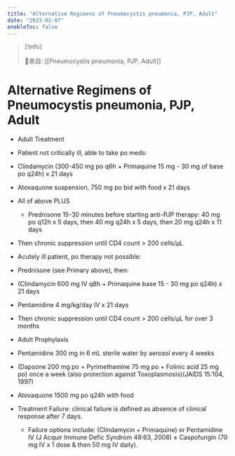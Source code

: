 ```yaml
---
title: "Alternative Regimens of Pneumocystis pneumonia, PJP, Adult"
date: "2023-02-07"
enableToc: false
---
```


> [!info] 
> 
> 🌱來自: [[Pneumocystis pneumonia, PJP, Adult]]

# Alternative Regimens of Pneumocystis pneumonia, PJP, Adult

*   Adult Treatment

*   Patient not critically ill, able to take po meds:

*   Clindamycin (300-450 mg po q6h + Primaquine 15 mg - 30 mg of base po q24h) x 21 days
*   Atovaquone suspension, 750 mg po bid with food x 21 days
*   All of above PLUS 
    *   Prednisone 15-30 minutes before starting anti-PJP therapy: 40 mg po q12h x 5 days, then 40 mg q24h x 5 days, then 20 mg q24h x 11 days
*   Then chronic suppression until CD4 count > 200 cells/μL

*   Acutely ill patient, po therapy not possible:

*   Prednisone (see Primary above), then:
*   (Clindamycin 600 mg IV q8h + Primaquine base 15 - 30 mg po q24h) x 21 days
*   Pentamidine 4 mg/kg/day IV x 21 days
*   Then chronic suppression until CD4 count > 200 cells/μL for over 3 months

*   Adult Prophylaxis

*   Pentamidine 300 mg in 6 mL sterile water by aerosol every 4 weeks
*   (Dapsone 200 mg po + Pyrimethamine 75 mg po + Folinic acid 25 mg po) once a week (also protection against Toxoplasmosis)(JAIDS 15:104, 1997)
*   Atovaquone 1500 mg po q24h with food

*   Treatment Failure: clinical failure is defined as absence of clinical response after 7 days.
    *   Failure options include: (Clindamycin + Primaquine) or Pentamidine IV (J Acquir Immune Defic Syndrom 48:63, 2008) ± Caspofungin (70 mg IV x 1 dose & then 50 mg IV daily).

